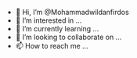 - 👋 Hi, I’m @Mohammadwildanfirdos
- 👀 I’m interested in ...
- 🌱 I’m currently learning ...
- 💞️ I’m looking to collaborate on ...
- 📫 How to reach me ...

<!---
Mohammadwildanfirdos/Mohammadwildanfirdos is a ✨ special ✨ repository because its `README.md` (this file) appears on your GitHub profile.
You can click the Preview link to take a look at your changes.
--->

